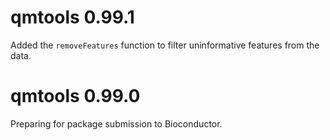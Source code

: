 # qmtools 0.99.1

Added the `removeFeatures` function to filter uninformative features from the
data.

# qmtools 0.99.0

Preparing for package submission to Bioconductor.
